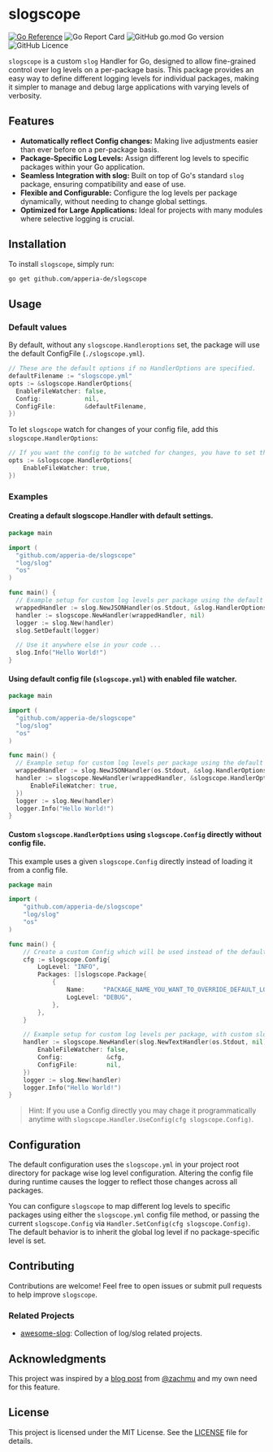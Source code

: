 # slogscope

[![Go Reference](https://pkg.go.dev/badge/github.com/apperia-de/slogscope.svg)](https://pkg.go.dev/github.com/apperia-de/slogscope)
![Go Report Card](https://goreportcard.com/badge/github.com/apperia-de/slogscope)
![GitHub go.mod Go version](https://img.shields.io/github/go-mod/go-version/apperia-de/slogscope?style=flat)
![GitHub Licence](https://img.shields.io/github/license/apperia-de/slogscope)

`slogscope` is a custom `slog` Handler for Go, designed to allow fine-grained control over log levels on a per-package
basis. This package provides an easy way to define different logging levels for individual packages, making it simpler
to manage and debug large applications with varying levels of verbosity.

## Features

- **Automatically reflect Config changes:** Making live adjustments easier than ever before on a per-package basis.
- **Package-Specific Log Levels:** Assign different log levels to specific packages within your Go application.
- **Seamless Integration with slog:** Built on top of Go's standard `slog` package, ensuring compatibility and ease of
  use.
- **Flexible and Configurable:** Configure the log levels per package dynamically, without needing to change global
  settings.
- **Optimized for Large Applications:** Ideal for projects with many modules where selective logging is crucial.

## Installation

To install `slogscope`, simply run:

```bash
go get github.com/apperia-de/slogscope
```

## Usage

### Default values

By default, without any `slogscope.Handleroptions` set, the package will use the default ConfigFile (`./slogscope.yml`).
```go 
// These are the default options if no HandlerOptions are specified.
defaultFilename := "slogscope.yml"
opts := &slogscope.HandlerOptions{
  EnableFileWatcher: false,
  Config:            nil,
  ConfigFile:        &defaultFilename,
})
```

To let `slogscope` watch for changes of your config file, add this `slogscope.HandlerOptions`:
```go
// If you want the config to be watched for changes, you have to set the following option to true. 
opts := &slogscope.HandlerOptions{
    EnableFileWatcher: true,
})
```

### Examples

#### Creating a default slogscope.Handler with default settings. 

```go
package main

import (
  "github.com/apperia-de/slogscope"
  "log/slog"
  "os"
)

func main() {
  // Example setup for custom log levels per package using the default settings.
  wrappedHandler := slog.NewJSONHandler(os.Stdout, &slog.HandlerOptions{AddSource: true})
  handler := slogscope.NewHandler(wrappedHandler, nil)
  logger := slog.New(handler)
  slog.SetDefault(logger)

  // Use it anywhere else in your code ...  
  slog.Info("Hello World!")
}

```
#### Using default config file (`slogscope.yml`) with enabled file watcher.

```go
package main

import (
  "github.com/apperia-de/slogscope"
  "log/slog"
  "os"
)

func main() {
  // Example setup for custom log levels per package using the default settings.
  wrappedHandler := slog.NewJSONHandler(os.Stdout, &slog.HandlerOptions{AddSource: true})
  handler := slogscope.NewHandler(wrappedHandler, &slogscope.HandlerOptions{
	  EnableFileWatcher: true,
  })
  logger := slog.New(handler)
  logger.Info("Hello World!")
}

```

#### Custom `slogscope.HandlerOptions` using `slogscope.Config` directly without config file.

This example uses a given `slogscope.Config` directly instead of loading it from a config file.

```go
package main

import (
	"github.com/apperia-de/slogscope"
	"log/slog"
	"os"
)

func main() {
	// Create a custom Config which will be used instead of the default one provided by ConfigFile.
	cfg := slogscope.Config{
		LogLevel: "INFO",
		Packages: []slogscope.Package{
			{
				Name:     "PACKAGE_NAME_YOU_WANT_TO_OVERRIDE_DEFAULT_LOG_LEVEL",
				LogLevel: "DEBUG",
			},
		},
	}

	// Example setup for custom log levels per package, with custom slogscope.HandlerOptions.
	handler := slogscope.NewHandler(slog.NewTextHandler(os.Stdout, nil), &slogscope.HandlerOptions{
		EnableFileWatcher: false,
		Config:            &cfg,
		ConfigFile:        nil,
	})
	logger := slog.New(handler)
	logger.Info("Hello World!")
}

```
> Hint: If you use a Config directly you may chage it programmatically anytime with `slogscope.Handler.UseConfig(cfg slogscope.Config)`.


## Configuration

The default configuration uses the `slogscope.yml` in your project root directory for package wise log level
configuration.
Altering the config file during runtime causes the logger to reflect those changes across all packages.

You can configure `slogscope` to map different log levels to specific packages using either the `slogscope.yml` config
file method, or passing the current `slogscope.Config` via `Handler.SetConfig(cfg slogscope.Config)`. The default
behavior is to inherit the global log level if no package-specific level is set.

## Contributing

Contributions are welcome! Feel free to open issues or submit pull requests to help improve `slogscope`.

### Related Projects

- [awesome-slog](https://github.com/go-slog/awesome-slog): Collection of log/slog related projects.

## Acknowledgments

This project was inspired by a [blog post](https://www.dolthub.com/blog/2024-09-13-package-scoped-logging-in-go-log4j/)
from [@zachmu](https://github.com/zachmu) and my own need for this feature.

## License

This project is licensed under the MIT License. See the [LICENSE](LICENSE) file for details.
